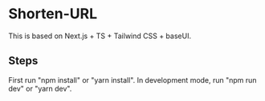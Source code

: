 # Shorten-URL

This is based on Next.js + TS + Tailwind CSS + baseUI.

## Steps

First run "npm install" or "yarn install".
In development mode, run "npm run dev" or "yarn dev".

